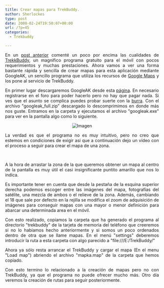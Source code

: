 ```yaml
---
title: Crear mapas para TrekBuddy.
author: Sherlockes
type: post
date: 2008-02-24T19:50:07+00:00
url: /?p=45
categories:
  - Trekbuddy

---
```

<p style="text-align: justify;">
  En un <a href="http://sherver.homeip.net/blog/?cat=9" target="_blank">post anterior</a> comenté un poco por encima las cualidades de <a href="http://www.linuxtechs.net" target="_blank">TrekkBuddy</a>, un magnífico programa gratuito para el móvil con pocos requerimientos y muchas prestaciones. Ahora vamos a ver una forma bastante rápida y sencilla de crear mapas para esta aplicación mediante GoogleAK, un sencillo programa que utiliza los recursos de <a href="http://maps.google.es/" target="_blank">Google Maps</a> y los pone al servicio de TrekBuddy.
</p>

<p style="text-align: justify;">
  En primer lugar descargaremos GoogleAK desde esta <a href="http://www.linuxtechs.net/kruch/tb/forum/viewtopic.php?t=833" target="_blank">página</a>. En necesario registrarse en el foro para poder hacerlo pero no hay que pagar nada. Si ves que el asunto se complica puedes probar suerte con la <a href="ed2k://|file|googleak_full.zip|805294|EEBA6AE3799E8B63C9F96F2F5D05A7D4|/">burra</a>. Con el archivo "googleak_full.zip" descargado lo descomprimimos en donde más nos guste. Entramos en la carpeta y ejecutamos el archivo "googleak.exe" para ver en la pantalla algo como lo siguiente.<!--more-->
</p>

<center>
  <img src="sherblog/wp-content/uploads/images/20080224_googleak_1.jpg" alt="Imagen" />
</center>

<p style="text-align: justify;">
  La verdad es que el programa no es muy intuitivo, pero no creo que estemos en condiciones de exigir así que a continuación dejo un vídeo con el proceso a seguir para crear el mapa de una zona.
</p>

<div id="scid:53357c8b-5919-4e32-8c25-305d27c17a37:cf76c599-cddc-4749-beec-a06f66a7b17d" class="wlWriterSmartContent" style="margin: 0px; padding: 0px 0px 0px 90px; display: inline; float: none; text-align: center;">
</div>

<p style="text-align: justify;">
  A la hora de arrastar la zona de la que queremos obtener un mapa al centro de la pantalla es muy útil el casi insignificante puntito amarillo que nos lo indica.
</p>

<p style="text-align: justify;">
  Es importante tener en cuenta que desde la pestaña de la esquina superior derecha podemos escoger entre las imágenes del mapa, fotografías del satélite, una mezcla de ambos o el relieve de la zona. Además, cambiando el 18 que sale por defecto en la rejilla se modifica el zoom de adquisición de imágenes para conseguir mapas con una mayor o menor definición para abarcar una determinada area en el móvil.
</p>

<p style="text-align: justify;">
  Con esto realizado, copiamos la carpeta que ha generado el programa al directorio "trekbuddy" de la tarjeta de memoria del teléfono que creeremos si no lo habíamos hecho anteriormente y si somos un poco ordenados dentro de otra que se llame mapas. En el menú "settings" deberemos introducir la ruta a esta carpeta con algo parecido a "file:///E:/TrekBuddy/"
</p>

<p style="text-align: justify;">
  Ahora ya sólo resta arrancar el TrekBuddy y cargar el mapa (En el menu "Load map") abriendo el archivo "mapka.map" de la carpeta que hemos copiado.
</p>

<p style="text-align: justify;">
  Con esto termino lo relacionado a la creación de mapas pero no con TrekBuddy, ya que el programa no puede ofrecer mucho más. Otro día veremos la creación de rutas para seguir posteriormente.
</p>